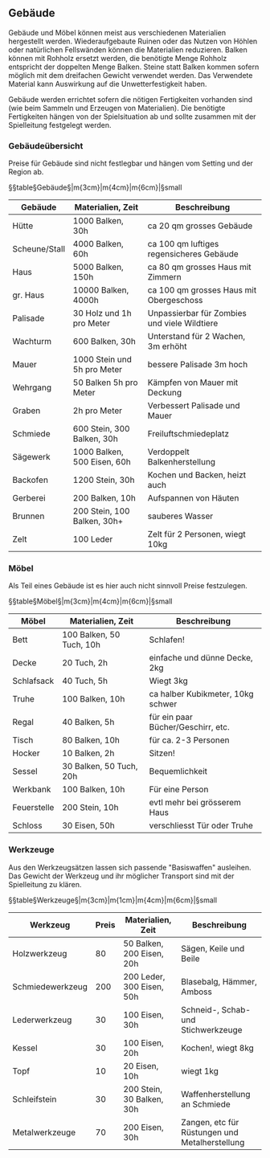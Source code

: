 ## Gebäude

Gebäude und Möbel können meist aus verschiedenen Materialien hergestellt werden. Wiederaufgebaute Ruinen oder das
Nutzen von Höhlen oder natürlichen Fellswänden können die Materialien reduzieren. Balken können mit Rohholz ersetzt
werden, die benötigte Menge Rohholz entspricht der doppelten Menge Balken. Steine statt Balken kommen sofern möglich
mit dem dreifachen Gewicht verwendet werden. Das Verwendete Material kann Auswirkung auf die Unwetterfestigkeit
haben.

Gebäude werden errichtet sofern die nötigen Fertigkeiten vorhanden sind (wie beim Sammeln und Erzeugen von Materialien).
Die benötigte Fertigkeiten hängen von der Spielsituation ab und sollte zusammen mit der Spielleitung festgelegt
werden.

### Gebäudeübersicht

Preise für Gebäude sind nicht festlegbar und hängen vom Setting und der Region ab.

§§table§Gebäude§|m{3cm}|m{4cm}|m{6cm}|§small

| Gebäude | Materialien, Zeit | Beschreibung |
|---------|-------------------|--------------|
| Hütte | 1000 Balken, 30h | ca 20 qm grosses Gebäude |
| Scheune/Stall | 4000 Balken, 60h | ca 100 qm luftiges regensicheres Gebäude |
| Haus | 5000 Balken, 150h | ca 80 qm grosses Haus mit Zimmern |
| gr. Haus | 10000 Balken, 4000h | ca 100 qm grosses Haus mit Obergeschoss |
| Palisade | 30 Holz und 1h pro Meter | Unpassierbar für Zombies und viele Wildtiere |
| Wachturm | 600 Balken, 30h | Unterstand für 2 Wachen, 3m erhöht |
| Mauer | 1000 Stein und 5h pro Meter | bessere Palisade 3m hoch |
| Wehrgang | 50 Balken 5h pro Meter | Kämpfen von Mauer mit Deckung |
| Graben | 2h pro Meter | Verbessert Palisade und Mauer |
| Schmiede | 600 Stein, 300 Balken, 30h | Freiluftschmiedeplatz |
| Sägewerk | 1000 Balken, 500 Eisen, 60h | Verdoppelt Balkenherstellung |
| Backofen | 1200 Stein, 30h | Kochen und Backen, heizt auch |
| Gerberei | 200 Balken, 10h | Aufspannen von Häuten |
| Brunnen | 200 Stein, 100 Balken, 30h+ | sauberes Wasser |
| Zelt | 100 Leder | Zelt für 2 Personen, wiegt 10kg |

### Möbel

Als Teil eines Gebäude ist es hier auch nicht sinnvoll Preise festzulegen.

§§table§Möbel§|m{3cm}|m{4cm}|m{6cm}|§small

| Möbel | Materialien, Zeit | Beschreibung |
|-------|-------------------|--------------|
| Bett | 100 Balken, 50 Tuch, 10h | Schlafen! |
| Decke | 20 Tuch, 2h | einfache und dünne Decke, 2kg |
| Schlafsack | 40 Tuch, 5h | Wiegt 3kg |
| Truhe | 100 Balken, 10h | ca halber Kubikmeter, 10kg schwer |
| Regal | 40 Balken, 5h | für ein paar Bücher/Geschirr, etc. |
| Tisch | 80 Balken, 10h | für ca. 2-3 Personen |
| Hocker | 10 Balken, 2h | Sitzen! |
| Sessel | 30 Balken, 50 Tuch, 20h | Bequemlichkeit
| Werkbank | 100 Balken, 10h | Für eine Person |
| Feuerstelle | 200 Stein, 10h | evtl mehr bei grösserem Haus |
| Schloss | 30 Eisen, 50h | verschliesst Tür oder Truhe |

### Werkzeuge

Aus den Werkzeugsätzen lassen sich passende "Basiswaffen" ausleihen. Das Gewicht der Werkzeug und ihr möglicher
Transport sind mit der Spielleitung zu klären.

§§table§Werkzeuge§|m{3cm}|m{1cm}|m{4cm}|m{6cm}|§small

| Werkzeug | Preis | Materialien, Zeit | Beschreibung |
|----------|-------|-------------------|--------------|
| Holzwerkzeug | 80 | 50 Balken, 200 Eisen, 20h | Sägen, Keile und Beile |
| Schmiedewerkzeug | 200 | 200 Leder, 300 Eisen, 50h | Blasebalg, Hämmer, Amboss |
| Lederwerkzeug | 30 | 100 Eisen, 30h | Schneid-, Schab- und Stichwerkzeuge |
| Kessel | 30 | 100 Eisen, 20h | Kochen!, wiegt 8kg |
| Topf | 10 | 20 Eisen, 10h | wiegt 1kg |
| Schleifstein | 30 | 200 Stein, 30 Balken, 30h | Waffenherstellung an Schmiede |
| Metalwerkzeuge | 70 | 200 Eisen, 30h | Zangen, etc für Rüstungen und Metalherstellung |
